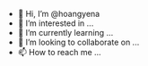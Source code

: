 - 👋 Hi, I’m @hoangyena
- 👀 I’m interested in ...
- 🌱 I’m currently learning ...
- 💞️ I’m looking to collaborate on ...
- 📫 How to reach me ...

<!---
hoangyena/hoangyena is a ✨ special ✨ repository because its `README.md` (this file) appears on your GitHub profile.
You can click the Preview link to take a look at your changes.
--->
